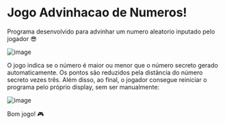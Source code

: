 # Jogo Advinhacao de Numeros!
Programa desenvolvido para advinhar um numero aleatorio inputado pelo jogador 😎

![image](https://user-images.githubusercontent.com/99375624/159600756-57bc6312-a6ff-4ec0-9fa8-815114ecc1e9.png)

O jogo indica se o número é maior ou menor que o número secreto gerado automaticamente. Os pontos são reduzidos pela distância do número secreto vezes três. Além disso, ao final, o jogador consegue reiniciar o programa pelo próprio display, sem ser manualmente:

![image](https://user-images.githubusercontent.com/99375624/159601130-cb1b1df1-785f-4087-913b-197618c8c471.png)

Bom jogo! 🎮
